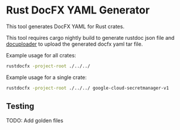 # Rust DocFX YAML Generator

This tool generates DocFX YAML for Rust crates.

This tool requires cargo nightly build to generate rustdoc json file and
[docuploader](https://github.com/googleapis/docuploader) to upload the generated
docfx yaml tar file.

Example usage for all crates:

```bash
rustdocfx -project-root ./../../
```

Example usage for a single crate:

```bash
rustdocfx -project-root ./../../ google-cloud-secretmanager-v1
```

## Testing

TODO: Add golden files
